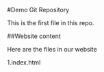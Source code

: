 #Demo Git Repository

This is the first file in this repo.

##Website content

Here are the files in our website

1.index.html